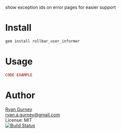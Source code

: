 show exception ids on error pages for easier support

Install
=======

```Bash
gem install rollbar_user_informer
```

Usage
=====

```Ruby
CODE EXAMPLE
```

Author
======
[Ryan Gurney](https://github.com/ragurney)<br/>
ryan.a.gurney@gmail.com<br/>
License: MIT<br/>
[![Build Status](https://travis-ci.org/ragurney/rollbar_user_informer.png)](https://travis-ci.org/ragurney/rollbar_user_informer)
